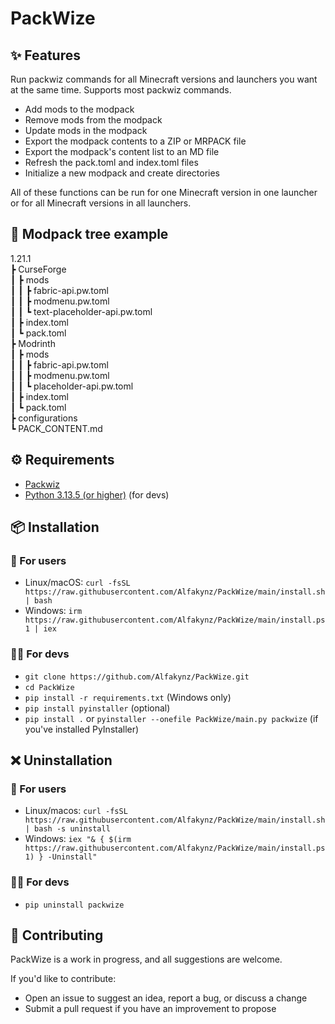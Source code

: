 # PackWize

## ✨ Features

Run packwiz commands for all Minecraft versions and launchers you want at the same time. Supports most packwiz commands.

- Add mods to the modpack
- Remove mods from the modpack
- Update mods in the modpack
- Export the modpack contents to a ZIP or MRPACK file
- Export the modpack's content list to an MD file
- Refresh the pack.toml and index.toml files
- Initialize a new modpack and create directories

All of these functions can be run for one Minecraft version in one launcher or for all Minecraft versions in all launchers.

## 🌲 Modpack tree example

1.21.1 <br />
┣ CurseForge <br />
┃ ┣ mods <br />
┃ ┃ ┣ fabric-api.pw.toml <br />
┃ ┃ ┣ modmenu.pw.toml <br />
┃ ┃ ┗ text-placeholder-api.pw.toml <br />
┃ ┣ index.toml <br />
┃ ┗ pack.toml <br />
┣ Modrinth <br />
┃ ┣ mods <br />
┃ ┃ ┣ fabric-api.pw.toml <br />
┃ ┃ ┣ modmenu.pw.toml <br />
┃ ┃ ┗ placeholder-api.pw.toml <br />
┃ ┣ index.toml <br />
┃ ┗ pack.toml <br />
┣ configurations <br />
┗ PACK_CONTENT.md <br />

## ⚙️ Requirements

- [Packwiz](https://packwiz.infra.link/)
- [Python 3.13.5 (or higher)](https://python.org) (for devs)

## 📦 Installation

### 👤 For users

- Linux/macOS: `curl -fsSL https://raw.githubusercontent.com/Alfakynz/PackWize/main/install.sh | bash`
- Windows: `irm https://raw.githubusercontent.com/Alfakynz/PackWize/main/install.ps1 | iex`

### 👨‍💻 For devs

- `git clone https://github.com/Alfakynz/PackWize.git`
- `cd PackWize`
- `pip install -r requirements.txt` (Windows only)
- `pip install pyinstaller` (optional)
- `pip install .` or `pyinstaller --onefile PackWize/main.py packwize` (if you've installed PyInstaller)

## ❌ Uninstallation

### 👤 For users

- Linux/macos: `curl -fsSL https://raw.githubusercontent.com/Alfakynz/PackWize/main/install.sh | bash -s uninstall`
- Windows: `iex "& { $(irm https://raw.githubusercontent.com/Alfakynz/PackWize/main/install.ps1) } -Uninstall"`

### 👨‍💻 For devs

- `pip uninstall packwize`

## 🤝 Contributing

PackWize is a work in progress, and all suggestions are welcome.

If you'd like to contribute:

- Open an issue to suggest an idea, report a bug, or discuss a change
- Submit a pull request if you have an improvement to propose
